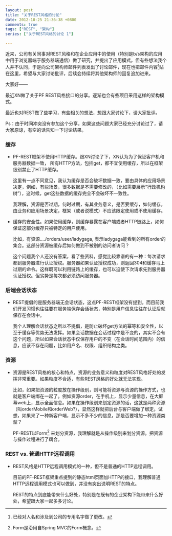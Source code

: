```yaml
---
layout: post
title: "关于REST风格的讨论"
date: 2012-10-25 21:36:38 +0800
comments: true
tags: ["REST", "架构"]
series: ["关于REST风格的讨论 1"]

---
```


近来，公司有关同事对REST风格和在企业应用中的使用（特别是b/s架构的应用中用于浏览器端于服务器端通信）做了研究，并提出了应用模式。但有些想法我个人并不认同，于是向公司架构师邮件列表发出了讨论邮件，现在也把邮件内容[^0]贴在这里，希望与大家讨论批评，后续会持续将其他架构师的回复追加进来。

<!-- more -->

大家好——

最近XN做了关于PF REST风格接口的分享。逐渐也会有些项目采用这样的架构模式。  

最近也对REST做了些学习，有些相关的想法，想跟大家讨论下，请大家批评。

Ps：由于时间冲突没有参加这个分享，如果这些问题大家已经充分讨论过了，请大家原谅，有空的话告知一下讨论结果。

### 缓存
* 	PF-REST框架不使用HTTP缓存。跟XN讨论了下，XN认为为了保证客户机和服务器数据一致， 所有HTTP方法，包括get，都不宜使用缓存，所以在框架级别禁止了HTTP缓存。

	这里有一点不同意见，我认为缓存是否会破坏数据一致，要由具体的应用场景决定，例如，有些场景，很多数据是不需要修改的，（比如需要展示“行政机构树”），这时候，get这些数据的缓存完全不会破坏不一致性。

	我理解，资源是否过期，何时过期，有其业务意义，是否要缓存，如何缓存，由业务和应用场景决定，框架（或者说模式）不应该限定使用或不使用缓存。
* 	缓存的安全性。如果使用缓存，则缓存暴露在客户端或者HTTP链路上，如何保证这部分缓存只被特定的用户使用。

	比如，有资源…./orders/user/ladygaga, 表示ladygaga能看到的所有order的集合。这部分资源被缓存后如何做到不被别的访问者访问？

	这个问题我个人还没有答案，看了些资料，感觉比较靠谱的有一种：每次请求都到服务器进行认证授权。服务器如果认证授权成功，则返回304和缓存马上过期的命令。这样既可以利用链路上的缓存，也可以迫使下次请求先到服务器认证授权。但劣势是每次都必须访问服务器。

### 后端会话状态
*	REST提倡的是服务器端无会话状态，这点PF-REST框架没有提到。而目前我们开发习惯也往往要在服务端保存会话状态，特别是用户信息往往在认证后就保存在会话中。

	我个人理解会话状态之所以不提倡，是防止破坏get方法的幂等和安全性，以至于缓存等优势无法发挥。如果会话数据在会话过程中是不变的，其实不会有这个问题，所以如果会话状态中仅保存用户的不变（在会话时间范围内）的信息，应该不存在问题，比如用户名、权限、组织结构之类。

### 资源
* 	资源是REST风格的核心和特点，资源的业务意义和粒度对REST风格好处的发挥非常重要。如果粒度不合适，有些REST风格的好处就无法实现。

	比如，如果把资源的粒度放在操作级别，则可能将资源与资源的操作方式，也就是客户端绑在一起了。例如资源order，在手机上，显示少量信息，在大屏幕web上，显示全面信息。如果在操作级别来划定资源的话，这就是两种资源（叫orderMobile和orderWeb?），显然这样就把后台与客户端做了绑定。试想，如果来了一种新客户端，显示不多不少的信息，那是否要增加一种资源类型？

	PF-REST以Form[^1] 来划分资源，我理解就是从操作级别来划分资源。把资源与操作过程进行了耦合。

### REST vs. 普通HTTP远程调用
*	REST风格是HTTP远程调用模式的一种，但不是普通的HTTP远程调用。

	目前的PF-REST框架重点提到的静态html页面加HTTP的接口，我理解普通HTTP远程调用模式也可以做到，并没有突出说明REST的特点。

	REST的特点到底能带来什么好处，特别是在既有的企业架构下能带来什么好处，希望跟大家一起多多讨论。

[^0]: 已经对人名和涉及到公司的专用名字做了更改。
[^1]: Form是沿用自Spring MVC的Form概念。
